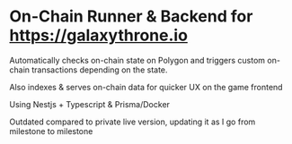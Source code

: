 # On-Chain Runner & Backend for https://galaxythrone.io

Automatically checks on-chain state on Polygon and triggers custom on-chain transactions depending on the state.

Also indexes & serves on-chain data for quicker UX on the game frontend

Using Nestjs + Typescript & Prisma/Docker



Outdated compared to private live version, updating it as I go from milestone to milestone


